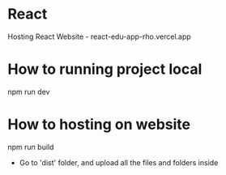# React
Hosting React Website - 
react-edu-app-rho.vercel.app

# How to running project local
npm run dev

# How to hosting on website
npm run build
- Go to 'dist' folder, and upload all the files and folders inside
